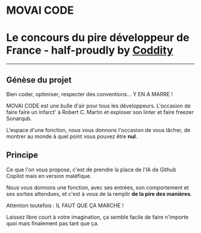 # MOVAI CODE
# Le concours du pire développeur de France - half-proudly by [Coddity](https://www.coddity.com/)

_______________
## Génèse du projet

Bien coder, optimiser, respecter des conventions... Y EN A MARRE !

MOVAI CODE est une bulle d'air pour tous les développeurs. L'occasion de faire faire un infarct' à Robert C. Martin et exploser son linter et faire freezer Sonarqub.

L'espace d'une fonction, nous vous donnons l'occasion de vous lâcher, de montrer au monde à quel point vous pouvez être **nul**.

## Principe

Ce que l'on vous propose, c'est de prendre la place de l'IA de Github Copilot mais en version maléfique.

Nous vous donnons une fonction, avec ses entrées, son comportement et ses sorties attendues, et c'est à vous de la remplir **de la pire des manières**.

Attention toutefois : IL FAUT QUE ÇA MARCHE !

Laissez libre court à votre imagination, ça semble facile de faire n'importe quoi mais finalement pas tant que ça.
